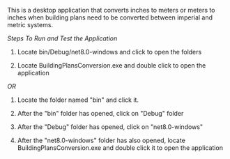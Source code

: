 This is a desktop application that converts inches to meters or meters to inches when building plans need to be converted between imperial and metric systems.

*Steps To Run and Test the Application*

1. Locate bin/Debug/net8.0-windows and click to open the folders

2. Locate BuildingPlansConversion.exe and double click to open the application 

*OR*

1. Locate the folder named "bin" and click it.

2. After the "bin" folder has opened, click on "Debug" folder

3. After the "Debug" folder has opened, click on "net8.0-windows"

4. After the "net8.0-windows" folder has also opened, locate BuildingPlansConversion.exe and double click it to open the application
